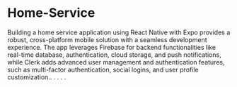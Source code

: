 # Home-Service
 Building a home service application using React Native with Expo provides a robust, cross-platform mobile solution with a seamless development experience. The app leverages Firebase for backend functionalities like real-time database, authentication, cloud storage, and push notifications, while Clerk adds advanced user management and authentication features, such as multi-factor authentication, social logins, and user profile customization..
.
.
.
.
